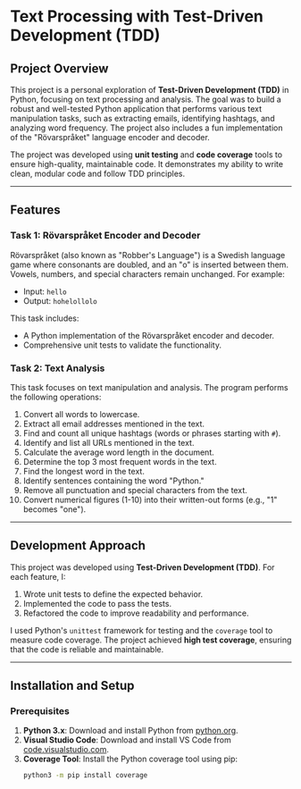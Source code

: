 # Text Processing with Test-Driven Development (TDD)

## Project Overview
This project is a personal exploration of **Test-Driven Development (TDD)** in Python, focusing on text processing and analysis. The goal was to build a robust and well-tested Python application that performs various text manipulation tasks, such as extracting emails, identifying hashtags, and analyzing word frequency. The project also includes a fun implementation of the "Rövarspråket" language encoder and decoder.

The project was developed using **unit testing** and **code coverage** tools to ensure high-quality, maintainable code. It demonstrates my ability to write clean, modular code and follow TDD principles.

---

## Features

### Task 1: Rövarspråket Encoder and Decoder
Rövarspråket (also known as "Robber's Language") is a Swedish language game where consonants are doubled, and an "o" is inserted between them. Vowels, numbers, and special characters remain unchanged. For example:
- Input: `hello`
- Output: `hohelollolo`

This task includes:
- A Python implementation of the Rövarspråket encoder and decoder.
- Comprehensive unit tests to validate the functionality.

### Task 2: Text Analysis
This task focuses on text manipulation and analysis. The program performs the following operations:
1. Convert all words to lowercase.
2. Extract all email addresses mentioned in the text.
3. Find and count all unique hashtags (words or phrases starting with `#`).
4. Identify and list all URLs mentioned in the text.
5. Calculate the average word length in the document.
6. Determine the top 3 most frequent words in the text.
7. Find the longest word in the text.
8. Identify sentences containing the word "Python."
9. Remove all punctuation and special characters from the text.
10. Convert numerical figures (1-10) into their written-out forms (e.g., "1" becomes "one").

---

## Development Approach
This project was developed using **Test-Driven Development (TDD)**. For each feature, I:
1. Wrote unit tests to define the expected behavior.
2. Implemented the code to pass the tests.
3. Refactored the code to improve readability and performance.

I used Python's `unittest` framework for testing and the `coverage` tool to measure code coverage. The project achieved **high test coverage**, ensuring that the code is reliable and maintainable.

---

## Installation and Setup

### Prerequisites
1. **Python 3.x**: Download and install Python from [python.org](https://www.python.org/downloads/).
2. **Visual Studio Code**: Download and install VS Code from [code.visualstudio.com](https://code.visualstudio.com/download).
3. **Coverage Tool**: Install the Python coverage tool using pip:
   ```bash
   python3 -m pip install coverage
